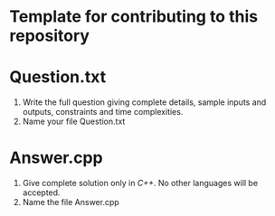 # Template for contributing to this repository

# Question.txt

1. Write the full question giving complete details, sample inputs and outputs, constraints and time complexities. 
2. Name your file Question.txt

# Answer.cpp

1. Give complete solution only in *C++*. No other languages will be accepted. 
2. Name the file Answer.cpp
